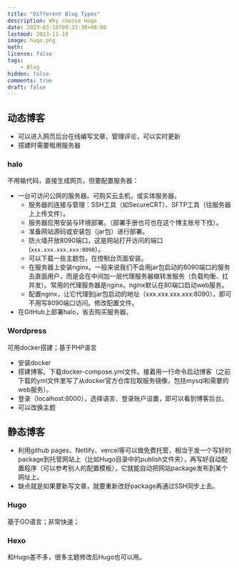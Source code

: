 ```yaml
---
title: "Different Blog Types"
description: Why choose Hugo
date: 2023-03-16T09:33:30+08:00
lastmod: 2023-11-19
image: hugo.png
math: 
license: false
tags: 
    - Blog
hidden: false
comments: true
draft: false
---
```



## 动态博客
- 可以进入网页后台在线编写文章、管理评论，可以实时更新
- 搭建时需要租用服务器
### halo
不用输代码，直接生成网页，但要配置服务器：
- 一台可访问公网的服务器。可购买云主机，或实体服务器。
  - 服务器的连接与管理：SSH工具（如SecureCRT）、SFTP工具（往服务器上上传文件）。
  - 服务器应用安装与环境部署。（部署手册也可也在这个博主账号下找）。
  - 准备网站源码或安装包（jar包）进行部署。
  - 防火墙开放8090端口，这是网站打开访问的端口 (`xxx.xxx.xxx.xxx:8090`）。
  - 可以下载一些主题包，在控制台页面安装。
  - 在服务器上安装nginx。一般来说我们不会用jar包启动的8090端口的服务去直面用户，而是会在中间加一层代理服务器做转发服务（负载均衡、扛并发）。常用的代理服务器是nginx。nginx默认在80端口启动web服务。
  - 配置nginx，让它代理到jar包启动的地址（xxx.xxx.xxx.xxx:8090），即可不用写8090端口访问。修改配置文件。
- 在GitHub上部署halo，省去购买服务器。
  
### Wordpress
可用docker搭建；基于PHP语言
- 安装docker
- 搭建博客。下载docker-compose.yml文件。接着用一行命令启动博客（之前下载的yml文件里写了从docker官方仓库拉取服务镜像，包括mysql和需要的web服务）。
- 登录（localhost:8000），选择语言、登录账户设置，即可以看到博客后台。
- 可以改换主题

## 静态博客
- 利用github pages、Netlify、vercel等可以做免费托管，相当于发一个写好的package到托管网站上（比如Hugo目录中的publish文件夹），再写好自动配置程序（可以参考别人的配置模板），它就能自动把网站package发布到某个网址上。
- 缺点就是如果要新写文章，就要重新改好package再通过SSH同步上去。

### Hugo
基于GO语言；非常快速；

### Hexo
和Hugo差不多，很多主题修改后Hugo也可以用。
